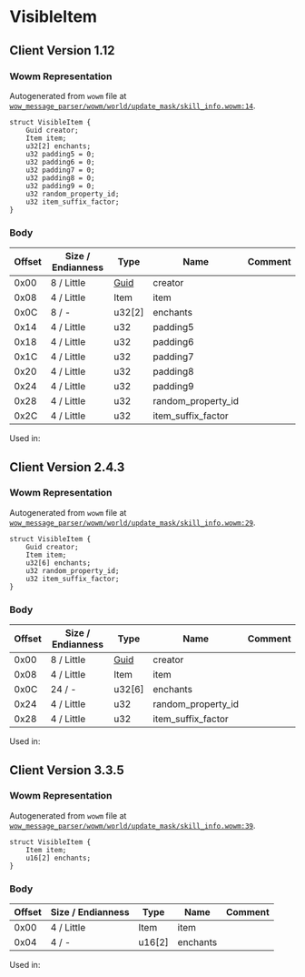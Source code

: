 # VisibleItem

## Client Version 1.12

### Wowm Representation

Autogenerated from `wowm` file at [`wow_message_parser/wowm/world/update_mask/skill_info.wowm:14`](https://github.com/gtker/wow_messages/tree/main/wow_message_parser/wowm/world/update_mask/skill_info.wowm#L14).
```rust,ignore
struct VisibleItem {
    Guid creator;
    Item item;
    u32[2] enchants;
    u32 padding5 = 0;
    u32 padding6 = 0;
    u32 padding7 = 0;
    u32 padding8 = 0;
    u32 padding9 = 0;
    u32 random_property_id;
    u32 item_suffix_factor;
}
```
### Body

| Offset | Size / Endianness | Type | Name | Comment |
| ------ | ----------------- | ---- | ---- | ------- |
| 0x00 | 8 / Little | [Guid](../types/packed-guid.md) | creator |  |
| 0x08 | 4 / Little | Item | item |  |
| 0x0C | 8 / - | u32[2] | enchants |  |
| 0x14 | 4 / Little | u32 | padding5 |  |
| 0x18 | 4 / Little | u32 | padding6 |  |
| 0x1C | 4 / Little | u32 | padding7 |  |
| 0x20 | 4 / Little | u32 | padding8 |  |
| 0x24 | 4 / Little | u32 | padding9 |  |
| 0x28 | 4 / Little | u32 | random_property_id |  |
| 0x2C | 4 / Little | u32 | item_suffix_factor |  |


Used in:

## Client Version 2.4.3

### Wowm Representation

Autogenerated from `wowm` file at [`wow_message_parser/wowm/world/update_mask/skill_info.wowm:29`](https://github.com/gtker/wow_messages/tree/main/wow_message_parser/wowm/world/update_mask/skill_info.wowm#L29).
```rust,ignore
struct VisibleItem {
    Guid creator;
    Item item;
    u32[6] enchants;
    u32 random_property_id;
    u32 item_suffix_factor;
}
```
### Body

| Offset | Size / Endianness | Type | Name | Comment |
| ------ | ----------------- | ---- | ---- | ------- |
| 0x00 | 8 / Little | [Guid](../types/packed-guid.md) | creator |  |
| 0x08 | 4 / Little | Item | item |  |
| 0x0C | 24 / - | u32[6] | enchants |  |
| 0x24 | 4 / Little | u32 | random_property_id |  |
| 0x28 | 4 / Little | u32 | item_suffix_factor |  |


Used in:

## Client Version 3.3.5

### Wowm Representation

Autogenerated from `wowm` file at [`wow_message_parser/wowm/world/update_mask/skill_info.wowm:39`](https://github.com/gtker/wow_messages/tree/main/wow_message_parser/wowm/world/update_mask/skill_info.wowm#L39).
```rust,ignore
struct VisibleItem {
    Item item;
    u16[2] enchants;
}
```
### Body

| Offset | Size / Endianness | Type | Name | Comment |
| ------ | ----------------- | ---- | ---- | ------- |
| 0x00 | 4 / Little | Item | item |  |
| 0x04 | 4 / - | u16[2] | enchants |  |


Used in:


